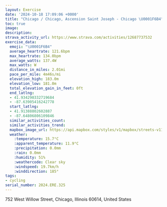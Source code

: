 ```yaml
---
layout: Exercise
date: '2024-10-18 17:09:06 +0000'
title: "Chicago / Chicago, Ascension Saint Joseph - Chicago \U0001F6B4"
toc: true
image:
description:
strava_activity_url: https://www.strava.com/activities/12687737532
exercise_data:
  emoji: "\U0001F6B4"
  average_heartrate: 121.6bpm
  max_heartrate: 134.0bpm
  average_watts: 137.4W
  max_watts: W
  distance_in_miles: 2.01mi
  pace_per_mile: 4m46s/mi
  elevation_high: 183.0m
  elevation_low: 181.0m
  total_elevation_gain_in_feet: 0ft
  end_latlng:
  - 41.934290332719684
  - -87.63905416242778
  start_latlng:
  - 41.91388802602887
  - -87.64806806109846
  similar_activities_count:
  similar_activities_trend:
  mapbox_image_url: https://api.mapbox.com/styles/v1/mapbox/streets-v11/static/path-5+787af2-1.0(uuy~Fdr%7DuO_GDuDHEBGN%3FvBC%7C%40CRKDiGL%7D%40AwAFoDD_BG%7DAHyLRgF%40_BDsPNqNVsDA_%40C%5BGMIGSEiAQab%40McRCo%40Gc%40CEMGa%40AuAF),pin-s-s+e5b22e(-87.64723,41.91595),pin-s-f+89ae00(-87.63920999999995,41.93363000000001)/auto/800x800?access_token=pk.eyJ1Ijoiam9zaGJlY2ttYW4iLCJhIjoiY205eWR2aDd1MWZ6djJrbXc4a3M0bWZleiJ9.XiG9OWkNcZk2QzjJbxLB4A
  weather:
    :temperature: 15.7°C
    :apparent_temperature: 11.9°C
    :precipitation: 0.0mm
    :rain: 0.0mm
    :humidity: 51%
    :weathercode: Clear sky
    :windspeed: 19.7km/h
    :winddirection: 185°
tags:
- cycling
serial_number: 2024.ERE.325
---
```

752 West Willow Street, Chicago, Illinois 60614, United States

